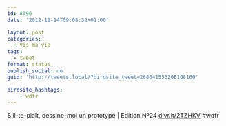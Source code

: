```yaml
---
id: 8396
date: '2012-11-14T09:08:32+01:00'

layout: post
categories:
  - Vis ma vie
tags:
  - tweet
format: status
publish_social: no
guid: 'http://tweets.local/?birdsite_tweet=268641553206108160'

birdsite_hashtags:
    - wdfr
---
```


S’il-te-plaît, dessine-moi un prototype | Édition Nº24 [dlvr.it/2TZHKV](http://dlvr.it/2TZHKV) #wdfr